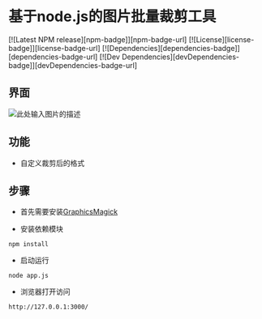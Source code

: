 # 基于node.js的图片批量裁剪工具

[![Latest NPM release][npm-badge]][npm-badge-url]
[![License][license-badge]][license-badge-url]
[![Dependencies][dependencies-badge]][dependencies-badge-url]
[![Dev Dependencies][devDependencies-badge]][devDependencies-badge-url]

## 界面

![此处输入图片的描述][1]

  [1]: http://7te8aj.com1.z0.glb.clouddn.com/node-img.png


## 功能

+ 自定义裁剪后的格式

## 步骤

+ 首先需要安装[GraphicsMagick](https://sourceforge.net/projects/graphicsmagick/files/latest/download?source=files)

+ 安装依赖模块

```
npm install
```

+ 启动运行

```
node app.js
```

+ 浏览器打开访问

```
http://127.0.0.1:3000/
```

